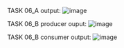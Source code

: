 TASK 06_A output:
![image](https://github.com/user-attachments/assets/8bfb7284-722c-4a3b-b07a-91243775b2fe)

TASK 06_B producer ouput:
![image](https://github.com/user-attachments/assets/c4a5a52f-4f54-4004-8a39-3a103bb13816)

TASK 06_B consumer output:
![image](https://github.com/user-attachments/assets/0505f674-e23e-4053-bbca-ca9d9aba856f)

